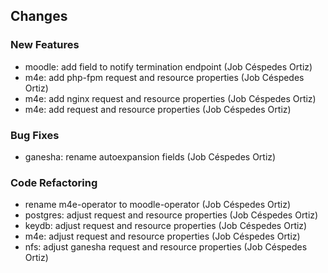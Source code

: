 ## Changes

### New Features

* moodle: add field to notify termination endpoint (Job Céspedes Ortiz)
* m4e: add php-fpm request and resource properties (Job Céspedes Ortiz)
* m4e: add nginx request and resource properties (Job Céspedes Ortiz)
* m4e: add request and resource properties (Job Céspedes Ortiz)

### Bug Fixes

* ganesha: rename autoexpansion fields (Job Céspedes Ortiz)

### Code Refactoring

* rename m4e-operator to moodle-operator (Job Céspedes Ortiz)
* postgres: adjust request and resource properties (Job Céspedes Ortiz)
* keydb: adjust request and resource properties (Job Céspedes Ortiz)
* m4e: adjust request and resource properties (Job Céspedes Ortiz)
* nfs: adjust ganesha request and resource properties (Job Céspedes Ortiz)
